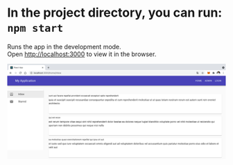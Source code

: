# In the project directory, you can run: `npm start`

Runs the app in the development mode.\
Open [http://localhost:3000](http://localhost:3000) to view it in the browser.

![html5](https://github.com/jcaesarm/TrainingExamples/blob/main/2021-04-21/img_npmstart_localhost.png)
